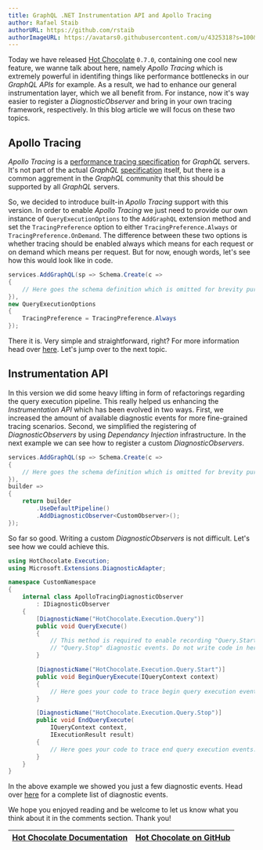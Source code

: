 ```yaml
---
title: GraphQL .NET Instrumentation API and Apollo Tracing
author: Rafael Staib
authorURL: https://github.com/rstaib
authorImageURL: https://avatars0.githubusercontent.com/u/4325318?s=100&v=4
---
```


Today we have released [Hot Chocolate] `0.7.0`, containing one cool new feature,
we wanne talk about here, namely _Apollo Tracing_ which is extremely powerful in
identifing things like performance bottlenecks in our _GraphQL_ _APIs_ for
example. As a result, we had to enhance our general instrumentation layer, which
we all benefit from. For instance, now it's way easier to register a
_DiagnosticObserver_ and bring in your own tracing framework, respectively. In
this blog article we will focus on these two topics.

<!--truncate-->

## Apollo Tracing

_Apollo Tracing_ is a [performance tracing specification] for _GraphQL_ servers.
It's not part of the actual _GraphQL_ [specification] itself, but there is a
common aggrement in the _GraphQL_ community that this should be supported by
all _GraphQL_ servers.

So, we decided to introduce built-in _Apollo Tracing_ support with this version.
In order to enable _Apollo Tracing_ we just need to provide our own instance of
`QueryExecutionOptions` to the `AddGraphQL` extension method and set the
`TracingPreference` option to either `TracingPreference.Always` or
`TracingPreference.OnDemand`. The difference between these two options is
whether tracing should be enabled always which means for each request or on
demand which means per request. But for now, enough words, let's see how this
would look like in code.

```csharp
services.AddGraphQL(sp => Schema.Create(c =>
{
    // Here goes the schema definition which is omitted for brevity purpose
}),
new QueryExecutionOptions
{
    TracingPreference = TracingPreference.Always
});
```

There it is. Very simple and straightforward, right? For more information head
over [here](https://hotchocolate.io/docs/apollo-tracing). Let's jump over to
the next topic.

## Instrumentation API

In this version we did some heavy lifting in form of refactorings regarding the
query execution pipeline. This really helped us enhancing the
_Instrumentation_ _API_ which has been evolved in two ways. First, we increased
the amount of available diagnostic events for more fine-grained tracing
scenarios. Second, we simplified the registering of _DiagnosticObservers_ by
using _Dependancy Injection_ infrastructure. In the next example we can see how
to register a custom _DiagnosticObservers_.

```csharp
services.AddGraphQL(sp => Schema.Create(c =>
{
    // Here goes the schema definition which is omitted for brevity purpose
}),
builder =>
{
    return builder
        .UseDefaultPipeline()
        .AddDiagnosticObserver<CustomObserver>();
});
```

So far so good. Writing a custom _DiagnosticObservers_ is not difficult. Let's
see how we could achieve this.

```csharp
using HotChocolate.Execution;
using Microsoft.Extensions.DiagnosticAdapter;

namespace CustomNamespace
{
    internal class ApolloTracingDiagnosticObserver
        : IDiagnosticObserver
    {
        [DiagnosticName("HotChocolate.Execution.Query")]
        public void QueryExecute()
        {
            // This method is required to enable recording "Query.Start" and
            // "Query.Stop" diagnostic events. Do not write code in here.
        }

        [DiagnosticName("HotChocolate.Execution.Query.Start")]
        public void BeginQueryExecute(IQueryContext context)
        {
            // Here goes your code to trace begin query execution events.
        }

        [DiagnosticName("HotChocolate.Execution.Query.Stop")]
        public void EndQueryExecute(
            IQueryContext context,
            IExecutionResult result)
        {
            // Here goes your code to trace end query execution events.
        }
    }
}
```

In the above example we showed you just a few diagnostic events. Head over
[here](https://hotchocolate.io/docs/instrumentation) for a complete list of
diagnostic events.

We hope you enjoyed reading and be welcome to let us know what you think about
it in the comments section. Thank you!

| [Hot Chocolate Documentation](https://hotchocolate.io) | [Hot Chocolate on GitHub](https://github.com/ChilliCream/hotchocolate) |
| ------------------------------------------------------ | ---------------------------------------------------------------------- |


[hot chocolate]: https://hotchocolate.io
[hot chocolate source code]: https://github.com/ChilliCream/hotchocolate
[performance tracing specification]: https://github.com/apollographql/apollo-tracing
[specification]: https://facebook.github.io/graphql
[diagnosticsource]: https://www.nuget.org/packages/System.Diagnostics.DiagnosticSource
